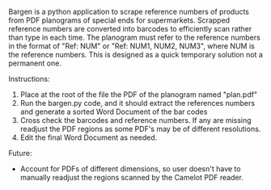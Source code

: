 Bargen is a python application to scrape reference numbers of products from PDF planograms of special ends for supermarkets. Scrapped reference numbers are converted into barcodes to efficiently scan rather than type in each time. The planogram must refer to the reference numbers in the format of "Ref: NUM" or "Ref: NUM1, NUM2, NUM3", where NUM is the reference numbers. This is designed as a quick temporary solution not a permanent one.

Instructions: 
1. Place at the root of the file the PDF of the planogram named "plan.pdf"
2. Run the bargen.py code, and it should extract the references numbers and generate a sorted Word Document of the bar codes
3. Cross check the barcodes and reference numbers. If any are missing readjust the PDF regions as some PDF's may be of different resolutions.
4. Edit the final Word Document as needed.

Future: 
- Account for PDFs of different dimensions, so user doesn't have to manually readjust the regions scanned by the Camelot PDF reader.